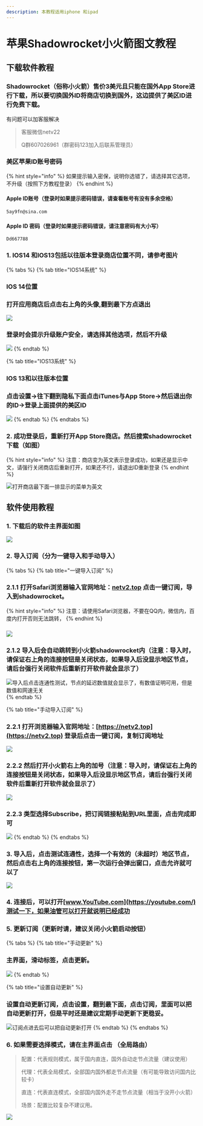 ```yaml
---
description: 本教程适用iphone 和ipad
---
```


# 苹果Shadowrocket小火箭图文教程

## 下载软件教程

### Shadowrocket（俗称小火箭）售价3美元且只能在国外App Store进行下载，所以要切换国外ID将商店切换到国外，这边提供了美区ID进行免费下载。

有问题可以加客服解决

> 客服微信netv22
>
> Q群607026961（群密码123加入后联系管理员）

### 美区苹果ID账号密码

{% hint style="info" %}
如果提示输入密保，说明你选错了，请选择其它选项，不升级（按照下方教程登录）
{% endhint %}

#### Apple ID账号（登录时如果提示密码错误，请查看账号有没有多余空格）

```text
5ay9fn@sina.com
```

#### Apple ID 密码（登录时如果提示密码错误，请注意密码有大小写）

```text
Dd667788
```

### 1. IOS14 和IOS13包括以往版本登录商店位置不同，请参考图片

{% tabs %}
{% tab title="IOS14系统" %}
### **IOS 14**位置

### 打开应用商店后点击右上角的头像,翻到最下方点退出

![](../.gitbook/assets/33.gif)

### 登录时会提示升级账户安全，请选择其他选项，然后不升级

![](../.gitbook/assets/app-store-3.jpg)
{% endtab %}

{% tab title="IOS13系统" %}
### IOS 13和以往版本位置

### 点击设置→往下翻到隐私下面点击iTunes与App Store→然后退出你的ID→登录上面提供的美区ID

![](../.gitbook/assets/img_2504.png)
{% endtab %}
{% endtabs %}

### 2. 成功登录后，重新打开App Store商店。然后搜索shadowrocket下载（如图）

{% hint style="info" %}
注意：商店变为英文表示登录成功，如果还是显示中文，请强行关闭商店后重新打开，如果还不行，请退出ID重新登录
{% endhint %}

![&#x6253;&#x5F00;&#x5546;&#x5E97;&#x6700;&#x4E0B;&#x9762;&#x4E00;&#x6392;&#x663E;&#x793A;&#x7684;&#x83DC;&#x5355;&#x4E3A;&#x82F1;&#x6587;](../.gitbook/assets/xnip2021-02-28_13-33-09.png)

## 软件使用教程

### 1. 下载后的软件主界面如图

![](../.gitbook/assets/img_0f27be3a6c35-1.jpeg)

### 2. 导入订阅（分为一键导入和手动导入）

{% tabs %}
{% tab title="一键导入订阅" %}
### 2.1.1 打开Safari浏览器输入官网地址：[netv2.top](https://netv2.top/) 点击一键订阅，导入到shadowrocket。

{% hint style="info" %}
注意：请使用Safari浏览器，不要在QQ内，微信内，百度内打开否则无法跳转，
{% endhint %}

### 

![](../.gitbook/assets/4a207c697cc7134827cdeba54ad6c0a7.gif)

### 2.1.2 导入后会自动跳转到小火箭shadowrocket内（注意：导入时，请保证右上角的连接按钮是关闭状态，如果导入后没显示地区节点，请后台强行关闭软件后重新打开软件就会显示了）

![&#x5BFC;&#x5165;&#x540E;&#x70B9;&#x51FB;&#x8FDE;&#x901A;&#x6027;&#x6D4B;&#x8BD5;&#xFF0C;&#x8282;&#x70B9;&#x7684;&#x5EF6;&#x8FDF;&#x6570;&#x503C;&#x5C31;&#x4F1A;&#x663E;&#x793A;&#x4E86;&#xFF0C;&#x6709;&#x6570;&#x503C;&#x8BC1;&#x660E;&#x53EF;&#x7528;&#xFF0C;&#x4F46;&#x662F;&#x6570;&#x503C;&#x548C;&#x7F51;&#x901F;&#x65E0;&#x5173;](../.gitbook/assets/img_50618923a041-1.jpeg)
{% endtab %}

{% tab title="手动导入订阅" %}
### 2.2.1 打开浏览器输入官网地址：[https://netv2.top](https://netv2.top) 登录后点击一键订阅，复制订阅地址

![](../.gitbook/assets/img_39616078e7ce-1.jpeg)

### 2.2.2 然后打开小火箭右上角的加号（注意：导入时，请保证右上角的连接按钮是关闭状态，如果导入后没显示地区节点，请后台强行关闭软件后重新打开软件就会显示了）

![](../.gitbook/assets/img_e4329d7d2a52-1.jpeg)

### 2.2.3 类型选择Subscribe，把订阅链接粘贴到URL里面，点击完成即可

![](../.gitbook/assets/img_c8c6a9f9cc87-1.jpeg)
{% endtab %}
{% endtabs %}

#### 

### 3. 导入后，点击测试连通性，选择一个有效的（未超时）地区节点，然后点击右上角的连接按钮，第一次运行会弹出窗口，点击允许就可以了

![](../.gitbook/assets/dmpr4x.jpg)

### 4. 连接后，可以打开[www.YouTube.com](https://youtube.com/)测试一下，如果油管可以打开就说明已经成功

### 5. 更新订阅（更新时请，建议关闭小火箭启动按钮）

{% tabs %}
{% tab title="手动更新" %}
### 主界面，滑动标签，点击更新。

![](../.gitbook/assets/ded695f75dedf55561e32d73c919e3a4.gif)
{% endtab %}

{% tab title="设置自动更新" %}
###  设置自动更新订阅，点击设置，翻到最下面，点击订阅，里面可以把自动更新打开，但是平时还是建议定期手动更新下更稳妥。

![&#x8BA2;&#x9605;&#x70B9;&#x8FDB;&#x53BB;&#x540E;&#x53EF;&#x4EE5;&#x628A;&#x81EA;&#x52A8;&#x66F4;&#x65B0;&#x6253;&#x5F00;](../.gitbook/assets/xnip2021-02-28_15-27-46.png)
{% endtab %}
{% endtabs %}

### 6. 如果需要选择模式，请在主界面点击 （全局路由）

> 配置：代表规则模式，属于国内直连，国外自动走节点流量（建议使用）
>
> 代理：代表全局模式，全部国内国外都走节点流量（有可能导致访问国内比较卡）
>
> 直连：代表直连模式，全部国内国外走不走节点流量（相当于没开小火箭）
>
> 场景：配置比较复杂不建议用。

![](../.gitbook/assets/img_2515.png)

